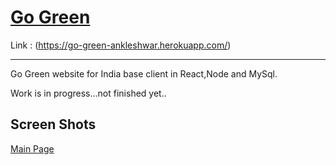 # [Go Green](https://go-green-ankleshwar.herokuapp.com/)
Link : (https://go-green-ankleshwar.herokuapp.com/)
____

Go Green website for India base client in React,Node and MySql.

Work is in progress...not finished yet..

## Screen Shots

[Main Page](https://github.com/HET1905/goGreen/blob/master/images/goGreen1.PNG "Main Page")